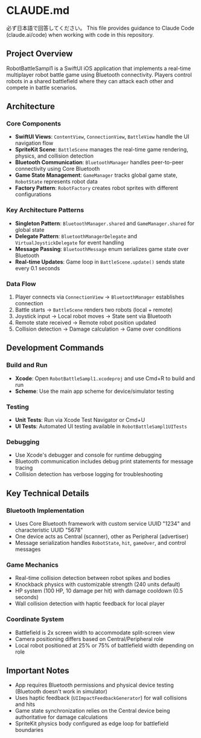 # CLAUDE.md
必ず日本語で回答してください。
This file provides guidance to Claude Code (claude.ai/code) when working with code in this repository.

## Project Overview

RobotBattleSampl1 is a SwiftUI iOS application that implements a real-time multiplayer robot battle game using Bluetooth connectivity. Players control robots in a shared battlefield where they can attack each other and compete in battle scenarios.

## Architecture

### Core Components

- **SwiftUI Views**: `ContentView`, `ConnectionView`, `BattleView` handle the UI navigation flow
- **SpriteKit Scene**: `BattleScene` manages the real-time game rendering, physics, and collision detection
- **Bluetooth Communication**: `BluetoothManager` handles peer-to-peer connectivity using Core Bluetooth
- **Game State Management**: `GameManager` tracks global game state, `RobotState` represents robot data
- **Factory Pattern**: `RobotFactory` creates robot sprites with different configurations

### Key Architecture Patterns

- **Singleton Pattern**: `BluetoothManager.shared` and `GameManager.shared` for global state
- **Delegate Pattern**: `BluetoothManagerDelegate` and `VirtualJoystickDelegate` for event handling
- **Message Passing**: `BluetoothMessage` enum serializes game state over Bluetooth
- **Real-time Updates**: Game loop in `BattleScene.update()` sends state every 0.1 seconds

### Data Flow

1. Player connects via `ConnectionView` → `BluetoothManager` establishes connection
2. Battle starts → `BattleScene` renders two robots (local + remote)
3. Joystick input → Local robot moves → State sent via Bluetooth
4. Remote state received → Remote robot position updated
5. Collision detection → Damage calculation → Game over conditions

## Development Commands

### Build and Run
- **Xcode**: Open `RobotBattleSampl1.xcodeproj` and use Cmd+R to build and run
- **Scheme**: Use the main app scheme for device/simulator testing

### Testing
- **Unit Tests**: Run via Xcode Test Navigator or Cmd+U
- **UI Tests**: Automated UI testing available in `RobotBattleSampl1UITests`

### Debugging
- Use Xcode's debugger and console for runtime debugging
- Bluetooth communication includes debug print statements for message tracing
- Collision detection has verbose logging for troubleshooting

## Key Technical Details

### Bluetooth Implementation
- Uses Core Bluetooth framework with custom service UUID "1234" and characteristic UUID "5678"
- One device acts as Central (scanner), other as Peripheral (advertiser)
- Message serialization handles `RobotState`, `hit`, `gameOver`, and control messages

### Game Mechanics
- Real-time collision detection between robot spikes and bodies
- Knockback physics with customizable strength (240 units default)
- HP system (100 HP, 10 damage per hit) with damage cooldown (0.5 seconds)
- Wall collision detection with haptic feedback for local player

### Coordinate System
- Battlefield is 2x screen width to accommodate split-screen view
- Camera positioning differs based on Central/Peripheral role
- Local robot positioned at 25% or 75% of battlefield width depending on role

## Important Notes

- App requires Bluetooth permissions and physical device testing (Bluetooth doesn't work in simulator)
- Uses haptic feedback (`UIImpactFeedbackGenerator`) for wall collisions and hits
- Game state synchronization relies on the Central device being authoritative for damage calculations
- SpriteKit physics body configured as edge loop for battlefield boundaries

